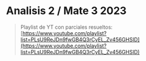 # Analisis 2 / Mate 3 2023

> Playlist de YT con parciales resueltos: [https://www.youtube.com/playlist?list=PLsU9ReJDn9fwGB4Q3rCyEL_Zv456GHSID](https://www.youtube.com/playlist?list=PLsU9ReJDn9fwGB4Q3rCyEL_Zv456GHSID)
